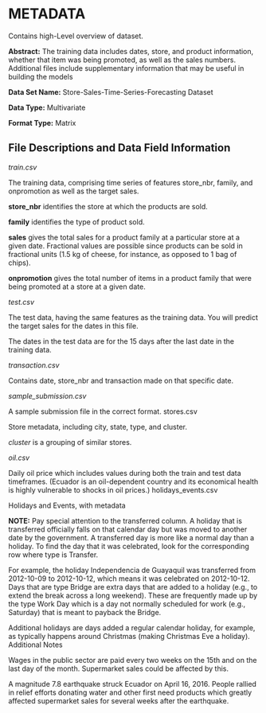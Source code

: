 # METADATA
Contains high-Level overview of dataset. 


**Abstract:** The training data includes dates, store, and product information, whether that item was being promoted, as well as the sales numbers. Additional files include supplementary information that may be useful in building the models

**Data Set Name:** Store-Sales-Time-Series-Forecasting Dataset

**Data Type:** Multivariate

**Format Type:** Matrix

## File Descriptions and Data Field Information

*train.csv*

The training data, comprising time series of features store_nbr, family, and onpromotion as well as the target sales.

**store_nbr** identifies the store at which the products are sold.

**family** identifies the type of product sold.

**sales** gives the total sales for a product family at a particular store at a given date. Fractional values are possible since products can be sold in fractional units (1.5 kg of cheese, for instance, as opposed to 1 bag of chips).

**onpromotion** gives the total number of items in a product family that were being promoted at a store at a given date.

*test.csv*

The test data, having the same features as the training data. You will predict the target sales for the dates in this file.

The dates in the test data are for the 15 days after the last date in the training data.

*transaction.csv*

Contains date, store_nbr and transaction made on that specific date.

*sample_submission.csv*

A sample submission file in the correct format.
stores.csv

Store metadata, including city, state, type, and cluster.

*cluster* is a grouping of similar stores.

*oil.csv*

Daily oil price which includes values during both the train and test data timeframes. (Ecuador is an oil-dependent country and its economical health is highly vulnerable to shocks in oil prices.)
holidays_events.csv

Holidays and Events, with metadata

**NOTE:** Pay special attention to the transferred column. A holiday that is transferred officially falls on that calendar day but was moved to another date by the government. A transferred day is more like a normal day than a holiday. To find the day that it was celebrated, look for the corresponding row where type is Transfer.

For example, the holiday Independencia de Guayaquil was transferred from 2012-10-09 to 2012-10-12, which means it was celebrated on 2012-10-12. Days that are type Bridge are extra days that are added to a holiday (e.g., to extend the break across a long weekend). These are frequently made up by the type Work Day which is a day not normally scheduled for work (e.g., Saturday) that is meant to payback the Bridge.

Additional holidays are days added a regular calendar holiday, for example, as typically happens around Christmas (making Christmas Eve a holiday).
Additional Notes

Wages in the public sector are paid every two weeks on the 15th and on the last day of the month. Supermarket sales could be affected by this.

A magnitude 7.8 earthquake struck Ecuador on April 16, 2016. People rallied in relief efforts donating water and other first need products which greatly affected supermarket sales for several weeks after the earthquake.
